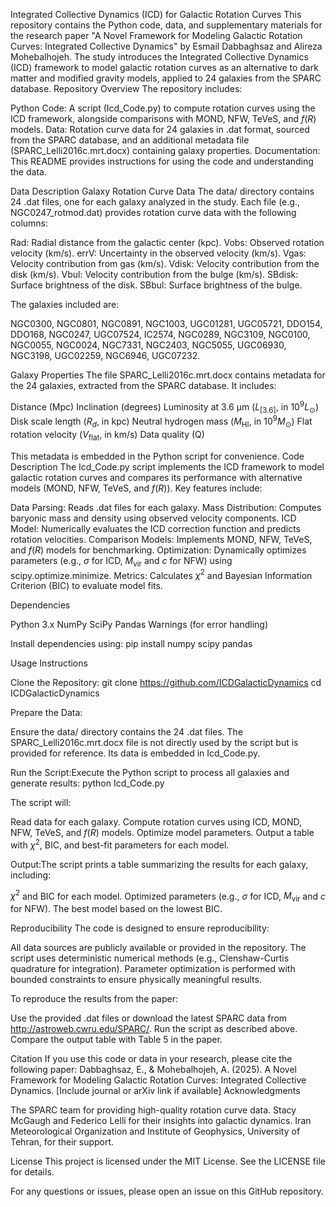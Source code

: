 Integrated Collective Dynamics (ICD) for Galactic Rotation Curves
This repository contains the Python code, data, and supplementary materials for the research paper "A Novel Framework for Modeling Galactic Rotation Curves: Integrated Collective Dynamics" by Esmail Dabbaghsaz and Alireza Mohebalhojeh. The study introduces the Integrated Collective Dynamics (ICD) framework to model galactic rotation curves as an alternative to dark matter and modified gravity models, applied to 24 galaxies from the SPARC database.
Repository Overview
The repository includes:

Python Code: A script (Icd_Code.py) to compute rotation curves using the ICD framework, alongside comparisons with MOND, NFW, TeVeS, and $f(R)$ models.
Data: Rotation curve data for 24 galaxies in .dat format, sourced from the SPARC database, and an additional metadata file (SPARC_Lelli2016c.mrt.docx) containing galaxy properties.
Documentation: This README provides instructions for using the code and understanding the data.

Data Description
Galaxy Rotation Curve Data
The data/ directory contains 24 .dat files, one for each galaxy analyzed in the study. Each file (e.g., NGC0247_rotmod.dat) provides rotation curve data with the following columns:

Rad: Radial distance from the galactic center (kpc).
Vobs: Observed rotation velocity (km/s).
errV: Uncertainty in the observed velocity (km/s).
Vgas: Velocity contribution from gas (km/s).
Vdisk: Velocity contribution from the disk (km/s).
Vbul: Velocity contribution from the bulge (km/s).
SBdisk: Surface brightness of the disk.
SBbul: Surface brightness of the bulge.

The galaxies included are:

NGC0300, NGC0801, NGC0891, NGC1003, UGC01281, UGC05721, DDO154, DDO168, NGC0247, UGC07524, IC2574, NGC0289, NGC3109, NGC0100, NGC0055, NGC0024, NGC7331, NGC2403, NGC5055, UGC06930, NGC3198, UGC02259, NGC6946, UGC07232.

Galaxy Properties
The file SPARC_Lelli2016c.mrt.docx contains metadata for the 24 galaxies, extracted from the SPARC database. It includes:

Distance (Mpc)
Inclination (degrees)
Luminosity at 3.6 μm ($L_{[3.6]}$, in $10^9 L_\odot$)
Disk scale length ($R_d$, in kpc)
Neutral hydrogen mass ($M_{\text{HI}}$, in $10^9 M_\odot$)
Flat rotation velocity ($V_{\text{flat}}$, in km/s)
Data quality (Q)

This metadata is embedded in the Python script for convenience.
Code Description
The Icd_Code.py script implements the ICD framework to model galactic rotation curves and compares its performance with alternative models (MOND, NFW, TeVeS, and $f(R)$). Key features include:

Data Parsing: Reads .dat files for each galaxy.
Mass Distribution: Computes baryonic mass and density using observed velocity components.
ICD Model: Numerically evaluates the ICD correction function and predicts rotation velocities.
Comparison Models: Implements MOND, NFW, TeVeS, and $f(R)$ models for benchmarking.
Optimization: Dynamically optimizes parameters (e.g., $\sigma$ for ICD, $M_{\text{vir}}$ and $c$ for NFW) using scipy.optimize.minimize.
Metrics: Calculates $\chi^2$ and Bayesian Information Criterion (BIC) to evaluate model fits.

Dependencies

Python 3.x
NumPy
SciPy
Pandas
Warnings (for error handling)

Install dependencies using:
pip install numpy scipy pandas

Usage Instructions

Clone the Repository:
git clone https://github.com/ICDGalacticDynamics
cd ICDGalacticDynamics


Prepare the Data:

Ensure the data/ directory contains the 24 .dat files.
The SPARC_Lelli2016c.mrt.docx file is not directly used by the script but is provided for reference. Its data is embedded in Icd_Code.py.


Run the Script:Execute the Python script to process all galaxies and generate results:
python Icd_Code.py

The script will:

Read data for each galaxy.
Compute rotation curves using ICD, MOND, NFW, TeVeS, and $f(R)$ models.
Optimize model parameters.
Output a table with $\chi^2$, BIC, and best-fit parameters for each model.


Output:The script prints a table summarizing the results for each galaxy, including:

$\chi^2$ and BIC for each model.
Optimized parameters (e.g., $\sigma$ for ICD, $M_{\text{vir}}$ and $c$ for NFW).
The best model based on the lowest BIC.



Reproducibility
The code is designed to ensure reproducibility:

All data sources are publicly available or provided in the repository.
The script uses deterministic numerical methods (e.g., Clenshaw-Curtis quadrature for integration).
Parameter optimization is performed with bounded constraints to ensure physically meaningful results.

To reproduce the results from the paper:

Use the provided .dat files or download the latest SPARC data from http://astroweb.cwru.edu/SPARC/.
Run the script as described above.
Compare the output table with Table 5 in the paper.

Citation
If you use this code or data in your research, please cite the following paper:
Dabbaghsaz, E., & Mohebalhojeh, A. (2025). A Novel Framework for Modeling Galactic Rotation Curves: Integrated Collective Dynamics. [Include journal or arXiv link if available]
Acknowledgments

The SPARC team for providing high-quality rotation curve data.
Stacy McGaugh and Federico Lelli for their insights into galactic dynamics.
Iran Meteorological Organization and Institute of Geophysics, University of Tehran, for their support.

License
This project is licensed under the MIT License. See the LICENSE file for details.

For any questions or issues, please open an issue on this GitHub repository.
